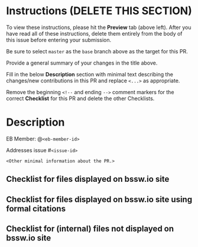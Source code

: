 # Instructions (DELETE THIS SECTION)

To view these instructions, please hit the **Preview** tab (above left). After you have read all of these instructions, delete them entirely from the body of this issue before entering your submission.

Be sure to select `master` as the `base` branch above as the target for this PR.

Provide a general summary of your changes in the title above.

Fill in the below **Description** section with minimal text describing the changes/new contributions in this PR and replace `<...>` as appropriate.

Remove the beginning `<!--` and ending `-->` comment markers for the correct **Checklist** for this PR and delete the other Checklists.


# Description

EB Member: @`<eb-member-id>`

Addresses issue #`<issue-id>`

`<Other minimal information about the PR.>`


## Checklist for files displayed on bssw.io site

<!-- REMOVE THIS COMMENT MARKER IF USING BELOW CHECKLIST
TODO: Fill in!
REMOVE THIS COMMENT MARKER IF USING ABOVE CHECKLIST -->


## Checklist for files displayed on bssw.io site using formal citations

<!-- REMOVE THIS COMMENT MARKER IF USING BELOW CHECKLIST
* [ ] `@mention` the BSSw.io editorial board member `@<eb-member>` assigned to shepherd your content above.
* [ ] Assign this PR to the `<eb-member>`.
* [ ] Add label `content: <content-type>` for the type of contribution.
* [ ] Inspect the content in the `*.md` file(s) as rendered in GitHub for this PR.
* [ ] Add one or more EB member reviewers to the PR.
* [ ] Add to Project `Content Development` (see [content development]).
* [ ] Add [meta-data] to the `*.md` file(s) (set `Publish: preview`).
* [ ] Ensure `wikize_refs.py -i <base>.md` is run and commit (see [wikize_refs.py]).
* [ ] Add label `preview` (so PR branch will be merged to 'preview' branch and watch for possible merge failures).
* [ ] Rebuild [preview] site and confirm new content is there, renders correctly and is returned in searches.
* [ ] Make any final changes to the PR based on feedback.
* [ ] Ensure `wikize_refs.py -i <base>.md` is run and commit.
* [ ] Rebuild [preview] site and re-confirm content looks correct.
* [ ] Ensure at least one reviewer signs off on the final changes.
* [ ] Change meta-data to `Publish: yes` and commit if the document is fully ready to publish.
* [ ] Merge PR (but keep this PR in "Item Review" in [content development]).
* [ ] Verify new new contribution shows up on [bssw.io] as expected.
* [ ] Move this PR from "Item Review" to "Done".
REMOVE THIS COMMENT MARKER IF USING ABOVE CHECKLIST -->


## Checklist for (internal) files not displayed on bssw.io site

<!-- REMOVE THIS COMMENT MARKER IF USING BELOW CHECKLIST
* [ ] Set list of Reviewers (please at least one).
* [ ] Add to Project `BSSw Internal`.
* [ ] View the modified `*.md` files as rendered in GitHub.
* [ ] If changes are to the GitHub pages site, consider viewing locally with Jekyll.
* [ ] Watch for PR check failures.
* [ ] Ensure at least one reviewer signs off on the changes.
* [ ] Once reviewer has approved and checks are passing, then merge the PR.
REMOVE THIS COMMENT MARKER IF USING ABOVE CHECKLIST -->


<!-- Standard links below, leave these! -->

[preview]: https://preview.bssw.io
[bssw.io]: https://bssw.io
[content development]: https://github.com/betterscientificsoftware/bssw.io/projects/3?
[meta-data]: https://betterscientificsoftware.github.io/bssw.io/bssw_styling_common.html#metadata-section
[wikize_refs.py]: https://github.com/betterscientificsoftware/bssw.io/blob/master/utils/README.md#wikize_refspy